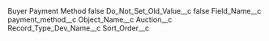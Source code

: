 <?xml version="1.0" encoding="UTF-8"?>
<CustomMetadata xmlns="http://soap.sforce.com/2006/04/metadata" xmlns:xsi="http://www.w3.org/2001/XMLSchema-instance" xmlns:xsd="http://www.w3.org/2001/XMLSchema">
    <label>Buyer Payment Method</label>
    <protected>false</protected>
    <values>
        <field>Do_Not_Set_Old_Value__c</field>
        <value xsi:type="xsd:boolean">false</value>
    </values>
    <values>
        <field>Field_Name__c</field>
        <value xsi:type="xsd:string">payment_method__c</value>
    </values>
    <values>
        <field>Object_Name__c</field>
        <value xsi:type="xsd:string">Auction__c</value>
    </values>
    <values>
        <field>Record_Type_Dev_Name__c</field>
        <value xsi:nil="true"/>
    </values>
    <values>
        <field>Sort_Order__c</field>
        <value xsi:nil="true"/>
    </values>
</CustomMetadata>
